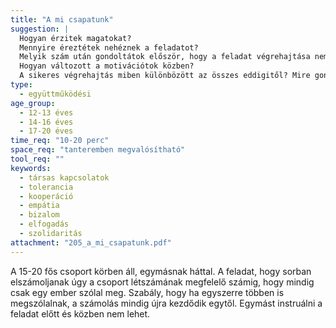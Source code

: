 ```yaml
---
title: "A mi csapatunk"
suggestion: | 
  Hogyan érzitek magatokat?
  Mennyire éreztétek nehéznek a feladatot?
  Melyik szám után gondoltátok először, hogy a feladat végrehajtása nem lehetetlen?
  Hogyan változott a motivációtok közben?
  A sikeres végrehajtás miben különbözött az összes eddigitől? Mire gondoltatok közben?
type:
  - együttműködési
age_group:
  - 12-13 éves
  - 14-16 éves
  - 17-20 éves
time_req: "10-20 perc"
space_req: "tanteremben megvalósítható"
tool_req: ""
keywords: 
  - társas kapcsolatok
  - tolerancia
  - kooperáció
  - empátia
  - bizalom
  - elfogadás
  - szolidaritás
attachment: "205_a_mi_csapatunk.pdf"
---
```


 A 15-20 fős csoport körben áll, egymásnak háttal. A feladat, hogy sorban elszámoljanak úgy a csoport létszámának megfelelő számig, hogy mindig csak egy ember szólal meg. Szabály, hogy ha egyszerre többen is megszólalnak, a számolás mindig újra kezdődik egytől. Egymást instruálni a feladat előtt és közben nem lehet.  
  
